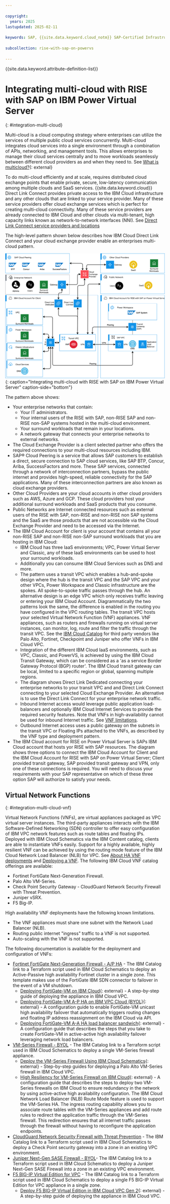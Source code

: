 ```yaml
---

copyright:
  years: 2025
lastupdated: 2025-02-11

keywords: SAP, {{site.data.keyword.cloud_notm}} SAP-Certified Infrastructure, {{site.data.keyword.ibm_cloud_sap}}, SAP Workloads

subcollection: rise-with-sap-on-powervs

---
```


{{site.data.keyword.attribute-definition-list}}

# Integrating multi-cloud with RISE with SAP on IBM Power Virtual Server
{: #integration-multi-cloud}

Multi-cloud is a cloud computing strategy where enterprises can utilize the services of multiple public cloud services concurrently. Multi-cloud integrates cloud services into a single environment through a combination of APIs, networking, and management tools. This allows enterprises to manage their cloud services centrally and to move workloads seamlessly between different cloud providers as and when they need to. See [What is multicloud?](https://www.ibm.com/think/topics/multicloud){: external}

To do multi-cloud efficiently and at scale, requires distributed cloud exchange points that enable private, secure, low-latency communication among multiple clouds and SaaS services. {{site.data.keyword.cloud}} Direct Link Connect provides private access to the IBM Cloud infrastructure and any other clouds that are linked to your service provider. Many of these service providers offer cloud exchange services which is perfect for creating multi-cloud connectivity. Many of these service providers are already connected to IBM Cloud and other clouds via multi-tenant, high capacity links known as network-to-network interfaces (NNI). See [Direct Link Connect service providers and locations](/docs/dl?topic=dl-locations#connect-locations)

The high-level pattern shown below describes how IBM Cloud Direct Link Connect and your cloud exchange provider enable an enterprises multi-cloud pattern.

![Figure 1. Integrating multi-cloud with RISE with SAP on IBM Power Virtual Server](../images/multicloud.svg "Integrating multi-cloud with RISE with SAP on IBM Power Virtual Server"){: caption="Integrating multi-cloud with RISE with SAP on IBM Power Virtual Server" caption-side="bottom"}

The pattern above shows:

* Your enterprise networks that contain:
    * Your IT administrators.
    * Your internal users of the RISE with SAP, non-RISE SAP and non-RISE non-SAP systems hosted in the multi-cloud environment.
    * Your surround workloads that remain in your locations.
    * A network gateway that connects your enterprise networks to external networks.
* The Cloud Exchange Provider is a client selected partner who offers the required connections to your multi-cloud resources including IBM. 
* SAP® Cloud Peering is a service that allows SAP customers to establish a direct, secure connection to SAP cloud services, like SAP BTP, Concur, Ariba, SuccessFactors and more. These SAP services, connected through a network of interconnection partners, bypass the public internet and provides high-speed, reliable connectivity for the SAP applications. Many of these interconnection partners are also known as cloud exchange providers.
* Other Cloud Providers are your cloud accounts in other cloud providers such as AWS, Azure and GCP. These cloud providers host your additional surround workloads and SaaS products that you consume.
* Public Networks are Internet connected resources such as external users of the RISE with SAP, non-RISE and non-RISE non SAP systems and the SaaS are those products that are not accessible via the Cloud Exchange Provider and need to be accessed via the Internet.
* The IBM Cloud Account for client is your account that contains all your non-RISE SAP and non-RISE non-SAP surround workloads that you are hosting in IBM Cloud:
    * IBM Cloud has three IaaS environments; VPC, Power Virtual Server and Classic, any of these IaaS environments can be used to host your surround workloads.
    * Additionally you can consume IBM Cloud Services such as DNS and more.
    * The pattern uses a transit VPC which enables a hub-and-spoke design where the hub is the transit VPC and the SAP VPC and your other VPCs, Power Workspace and Classic infrastructure are the spokes. All spoke-to-spoke traffic passes through the hub. An alternative design is an edge VPC which only receives traffic leaving or entering your IBM Cloud Account. Diagrammatically the two patterns look the same, the difference is enabled in the routing you have configured in the VPC routing tables. The transit VPC hosts your selected Virtual Network Function (VNF) appliances. VNF appliances, such as routers and firewalls running on virtual server instances, can monitor, log, route and filter the traffic through the transit VPC. See the [IBM Cloud Catalog](/catalog?search=firewall%20label%3Asoftware#search_results) for third party vendors like Palo Alto, Fortinet, Checkpoint and Juniper who offer VNFs in IBM Cloud VPC.
    * Integration of the different IBM Cloud IaaS environments, such as VPC, Classic, and PowerVS, is achieved by using the IBM Cloud Transit Gateway, which can be considered as a 'as a service Border Gateway Protocol (BGP) router'. The IBM Cloud transit gateway can be local, limited to a specific region or global, spanning multiple regions.
    * The diagram shows Direct Link Dedicated connecting your enterprise networks to your transit VPC and and Direct Link Connect connecting to your selected Cloud Exchange Provider. An alternative is to use the Direct Link Connect for your enterprise network traffic.
    * Inbound Internet access would leverage public application load-balancers and optionally IBM Cloud Internet Services to provide the required security features. Note that VNFs in high-availability cannot be used for inbound Internet traffic. See [VNF limitations](/docs/vpc?topic=vpc-vnf-limitations).
    * Outbound Internet access uses a public gateway on the subnets in the transit VPC or Floating IPs attached to the VNFs, as described by the VNF type and deployment pattern.
* The IBM Cloud account for RISE on Power Virtual Server is SAPs IBM Cloud account that hosts yor RISE with SAP resources. The diagram shows three options to connect the IBM Cloud Account for Client and the IBM Cloud Account for RISE with SAP on Power Virtual Server; Client provided transit gateway, SAP provided transit gateway and VPN, only one of these connections is required. You will need to discuss your requirements with your SAP representative on which of these three option SAP will authorize to satisfy your needs.

## Virtual Network Functions
{: #integration-multi-cloud-vnf}

Virtual Network Functions (VNFs), are virtual appliances packaged as VPC virtual server instances. The third-party appliances interacts with the IBM Software-Defined Networking (SDN) controller to offer easy configuration of IBM VPC network features such as route tables and floating IPs. Deployed with IBM Cloud Schematics via the IBM Content catalog, clients are able to instantiate VNFs easily. Support for a highly available, highly resilient VNF can be achieved by using the routing mode feature of the IBM Cloud Network Load Balancer (NLB) for VPC. See [About HA VNF deployments](/docs/vpc?topic=vpc-about-vnf-ha) and [Deploying a VNF](/docs/vpc?topic=vpc-deploy-vnf). The following IBM Cloud VNF catalog offerings are available:

* Fortinet FortiGate Next-Generation Firewall.
* Palo Alto VM-Series.
* Check Point Security Gateway - CloudGuard Network Security Firewall with Threat Prevention.
* Juniper vSRX.
* F5 Big-IP.

High availability VNF deployments have the following known limitations.

* The VNF appliances must share one subnet with the Network Load Balancer (NLB).
* Routing public internet "ingress" traffic to a VNF is not supported.
* Auto-scaling with the VNF is not supported.

The following documentation is available for the deployment and configuration of VNFs:

* [Fortinet FortiGate Next-Generation Firewall - A/P HA](https://cloud.ibm.com/catalog/content/ibm-fortigate-AP-HA-terraform-deploy-5dd3e4ba-c94b-43ab-b416-c1c313479cec-global) - The IBM Catalog link to a Terraform script used in IBM Cloud Schematics to deploy an Active-Passive high availability Fortinet cluster in a single zone. This template makes use of the FortiGate IBM SDN connector to failover in the event of a VM shutdown.
    * [Deploying FortiGate-VM on IBM Cloud](https://docs.fortinet.com/document/fortigate-public-cloud/7.6.0/ibm-cloud-administration-guide/992669/deploying-fortigate-vm-on-ibm-cloud){: external} - A step-by-step guide of deploying the appliance in IBM Cloud VPC.
    * [Deploying FortiGate-VM A-P HA on IBM VPC Cloud (BYOL)](https://docs.fortinet.com/document/fortigate-public-cloud/7.6.0/ibm-cloud-administration-guide/944419/deploying-fortigate-vm-a-p-ha-on-ibm-vpc-cloud-byol){: external} - A configuration guide to enable FortiGate-VM unicast high availability failover that automatically triggers routing changes and floating IP address reassignment on the IBM Cloud via API.
    * [Deploying FortiGate-VM A-A HA load balancer sandwich](https://docs.fortinet.com/document/fortigate-public-cloud/7.6.0/ibm-cloud-administration-guide/524343/deploying-fortigate-vm-a-a-ha-load-balancer-sandwich){: external} - A configuration guide that describes the steps that you take to create  FortiGate-VM in active-active high availability failover leveraging network load balancers.
* [VM-Series Firewall - BYOL](https://cloud.ibm.com/catalog/content/ibmcloud-vmseries-1.9-6470816d-562d-4627-86a5-fe3ad4e94b30-global) - The IBM Catalog link to a Terraform script used in IBM Cloud Schematics to deploy a single VM-Series firewall appliance.
    * [Deploy the VM-Series Firewall Using IBM Cloud Schematics](https://docs.paloaltonetworks.com/vm-series/10-1/vm-series-deployment/set-up-the-vm-series-firewall-on-ibm-cloud/deploy-vm-series-firewall-on-ibm-cloud){: external} - Step-by-step guides for deploying a Palo Alto VM-Series firewall in IBM Cloud VPC.
    * [High Resiliency for VM-Series Firewall on IBM Cloud](https://docs.paloaltonetworks.com/vm-series/10-1/vm-series-deployment/set-up-the-vm-series-firewall-on-ibm-cloud/high-resiliency-for-vm-series-firewall-on-ibm-cloud){: external} - A configuration guide that describes the steps to deploy two VM-Series firewalls on IBM Cloud to ensure redundancy in the network by using active-active high availability configuration. The IBM Cloud Network Load Balancer (NLB) Route Mode feature is used to support the VM-Series HA. The ingress routing capability allows you to associate route tables with the VM-Series appliances and add route rules to redirect the application traffic through the VM-Series firewall. This redirection ensures that all internet traffic passes through the firewall without having to reconfigure the application endpoints.
* [CloudGuard Network Security Firewall with Threat Prevention](https://cloud.ibm.com/catalog/content/check-point-cloudguard-network-security-firewall-with-threat-prevention-1f1f50fe-e41d-4715-9ba6-02d37d76596c-global?catalog_query=aHR0cHM6Ly9jbG91ZC5pYm0uY29tL2NhdGFsb2c%2Fc2VhcmNoPWZpcmV3YWxsJTI1MjBsYWJlbCUyNTNBcGRyX2ZvcnRpbmV0X2luY18lMjUyMGxhYmVsJTI1M0FwZHJfY2hlY2tfcG9pbnRfc29mdHdhcmVfdGVjaG5vbG9naWVzJTI1MjBsYWJlbCUyNTNBcGRyX2p1bmlwZXJfbmV0d29ya3MlMjUyMGxhYmVsJTI1M0FwZHJfcGFsb19hbHRvX25ldHdvcmtzI3NlYXJjaF9yZXN1bHRz) - The IBM Catalog link to a Terraform script used in IBM Cloud Schematics to deploy a Check Point security gateway into a zone in an existing VPC environment. 
* [Juniper Next-Gen SASE Firewall - BYOL](https://cloud.ibm.com/catalog/content/jnpr-nextgen-fw-vsrx-74b4b3ba-2a05-460d-afba-98e4d012f53a-global?catalog_query=aHR0cHM6Ly9jbG91ZC5pYm0uY29tL2NhdGFsb2c%2Fc2VhcmNoPWZpcmV3YWxsJTI1MjBsYWJlbCUyNTNBcGRyX2ZvcnRpbmV0X2luY18lMjUyMGxhYmVsJTI1M0FwZHJfY2hlY2tfcG9pbnRfc29mdHdhcmVfdGVjaG5vbG9naWVzJTI1MjBsYWJlbCUyNTNBcGRyX2p1bmlwZXJfbmV0d29ya3MlMjUyMGxhYmVsJTI1M0FwZHJfcGFsb19hbHRvX25ldHdvcmtzI3NlYXJjaF9yZXN1bHRz)- The IBM Catalog link to a Terraform script used in IBM Cloud Schematics to deploy a Juniper Next-Gen SASE Firewall into a zone in an existing VPC environment.
* [F5 BIG-IP Virtual Edition for VPC](https://cloud.ibm.com/catalog/content/ibmcloud_schematics_bigip_multinic_declared-1.0-d33f1544-e938-478a-b0dd-d883370f08d0-global?catalog_query=aHR0cHM6Ly9jbG91ZC5pYm0uY29tL2NhdGFsb2c%2Fc2VhcmNoPUY1JTI1MjBCaWctSVAjc2VhcmNoX3Jlc3VsdHM%3D) - The IBM Catalog link to a Terraform script used in IBM Cloud Schematics to deploy a single F5 BIG-IP Virtual Edition for VPC appliance in a single zone.
    * [Deploy F5 BIG-IP Virtual Edition in IBM Cloud VPC Gen 2](https://clouddocs.f5.com/cloud/public/v1/ibm/ibm_deploy.html){: external} - A step-by-step guide of deploying the appliance in IBM Cloud VPC.

